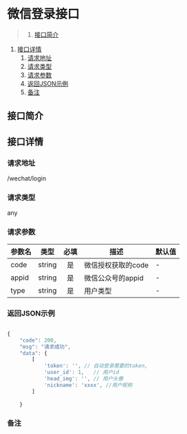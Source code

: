 # 微信登录接口

>1. [接口简介](#接口简介 "接口简介")
1. [接口详情](#接口详情 "接口详情")
	1. [请求地址](#请求地址 "请求地址")
	1. [请求类型](#请求类型 "请求类型")
	1. [请求参数](#请求参数 "请求参数")
	1. [返回JSON示例](#返回JSON示例 "返回JSON示例")
	1. [备注](#备注 "备注")



## 接口简介


## 接口详情 

### 请求地址
/wechat/login

### 请求类型
any

### 请求参数
| 参数名 | 类型 | 必填 | 描述 | 默认值 |
| --- | :---: | :---: | --- | --- |
| code | string | 是 | 微信授权获取的code| - |
| appid | string | 是 | 微信公众号的appid| - |
| type | string | 是 | 用户类型| - |



### 返回JSON示例
```javascript

{
    "code": 200,
    "msg": "请求成功",
    "data": {
        [
            'token': '', // 自动登录需要的token,
            'user_id': 1,   // 用户id
            'head_img': '', // 用户头像
            'nickname': 'xxxx', //用户昵称
        ]
   
    }

```

### 备注